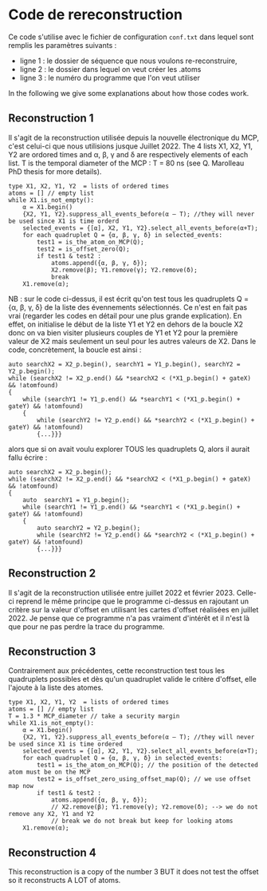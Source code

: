 # Code de rereconstruction
Ce code s'utilise avec le fichier de configuration `conf.txt` dans lequel sont remplis les paramètres suivants :
* ligne 1 : le dossier de séquence que nous voulons re-reconstruire,
* ligne 2 : le dossier dans lequel on veut créer les .atoms
* ligne 3 : le numéro du programme que l'on veut utiliser


In the following we give some explanations about how those codes work. 


## Reconstruction 1
Il s'agit de la reconstruction utilisée depuis la nouvelle électronique du MCP, c'est celui-ci que nous utilisions jusque Juillet 2022.
The 4 lists X1, X2, Y1, Y2 are ordored times and α, β, γ and δ are respectively elements of each list.
T is the temporal diameter of the MCP : T = 80 ns (see Q. Marolleau PhD thesis for more details).
```
type X1, X2, Y1, Y2  = lists of ordered times
atoms = [] // empty list
while X1.is_not_empty():
    α = X1.begin()
    {X2, Y1, Y2}.suppress_all_events_before(α – T); //they will never be used since X1 is time orderd
    selected_events = {[α], X2, Y1, Y2}.select_all_events_before(α+T);
    for each quadruplet Q = {α, β, γ, δ} in selected_events:
	    test1 = is_the_atom_on_MCP(Q);
	    test2 = is_offset_zero(Q);
        if test1 & test2 :
            atoms.append({α, β, γ, δ});
            X2.remove(β); Y1.remove(γ); Y2.remove(δ);
            break
    X1.remove(α); 
```

NB : sur le code ci-dessus, il est écrit qu'on test tous les quadruplets Q =  {α, β, γ, δ} de la liste des évennements sélectionnés. Ce n'est en fait pas vrai (regarder les codes en détail pour une plus grande explication). En effet, on initialise le début de la liste Y1 et Y2 en dehors de la boucle X2 donc on va bien visiter plusieurs couples de Y1 et Y2 pour la première valeur de X2 mais seulement un seul pour les autres valeurs de X2.
Dans le code, concrètement, la boucle est ainsi : 
```
auto searchX2 = X2_p.begin(), searchY1 = Y1_p.begin(), searchY2 = Y2_p.begin();
while (searchX2 != X2_p.end() && *searchX2 < (*X1_p.begin() + gateX) && !atomfound)
{
    while (searchY1 != Y1_p.end() && *searchY1 < (*X1_p.begin() + gateY) && !atomfound)
    {
        while (searchY2 != Y2_p.end() && *searchY2 < (*X1_p.begin() + gateY) && !atomfound)
        {...}}}
```
alors que si on avait voulu explorer TOUS les quadruplets Q, alors il aurait fallu écrire :
```
auto searchX2 = X2_p.begin();
while (searchX2 != X2_p.end() && *searchX2 < (*X1_p.begin() + gateX) && !atomfound)
{	
	auto  searchY1 = Y1_p.begin();
    while (searchY1 != Y1_p.end() && *searchY1 < (*X1_p.begin() + gateY) && !atomfound)
    {	
    	auto searchY2 = Y2_p.begin();
        while (searchY2 != Y2_p.end() && *searchY2 < (*X1_p.begin() + gateY) && !atomfound)
        {...}}}
```

## Reconstruction 2
Il s'agit de la reconstruction utilisée entre juillet 2022 et février 2023. Celle-ci reprend le même principe que le programme ci-dessus en rajoutant un critère sur la valeur d'offset en utilisant les cartes d'offset réalisées en juillet 2022. Je pense que ce programme n'a pas vraiment d'intérêt et il n'est là que pour ne pas perdre la trace du programme. 

## Reconstruction 3
Contrairement aux précédentes, cette reconstruction test tous les quadruplets possibles et dès qu'un quadruplet valide le critère d'offset, elle l'ajoute à la liste des atomes.
```
type X1, X2, Y1, Y2  = lists of ordered times 
atoms = [] // empty list
T = 1.3 * MCP_diameter // take a security margin
while X1.is_not_empty():
    α = X1.begin()
    {X2, Y1, Y2}.suppress_all_events_before(α – T); //they will never be used since X1 is time ordered
    selected_events = {[α], X2, Y1, Y2}.select_all_events_before(α+T);
    for each quadruplet Q = {α, β, γ, δ} in selected_events:
	    test1 = is_the_atom_on_MCP(Q); // the position of the detected atom must be on the MCP
	    test2 = is_offset_zero_using_offset_map(Q); // we use offset map now
        if test1 & test2 :
            atoms.append({α, β, γ, δ});
            // X2.remove(β); Y1.remove(γ); Y2.remove(δ); --> we do not remove any X2, Y1 and Y2
            // break we do not break but keep for looking atoms
    X1.remove(α); 
```


## Reconstruction 4
This reconstruction is a copy of the number 3 BUT it does not test the offset so it reconstructs A LOT of atoms. 


